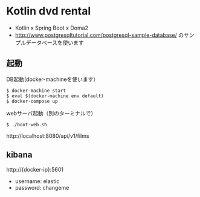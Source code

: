 # Kotlin dvd rental

- Kotlin x Spring Boot x Doma2
- http://www.postgresqltutorial.com/postgresql-sample-database/ のサンプルデータベースを使います

## 起動

DB起動(docker-machineを使います）

```
$ docker-machine start
$ eval $(docker-machine env default)
$ docker-compose up
```

webサーバ起動（別のターミナルで）

```
$ ./boot-web.sh
```

http://localhost:8080/api/v1/films

## kibana

http://{docker-ip}:5601

- username: elastic
- password: changeme
